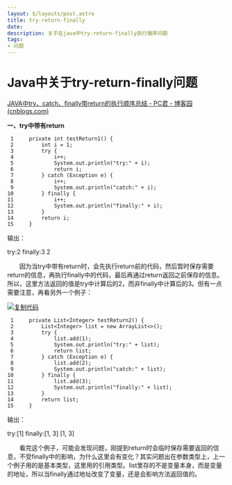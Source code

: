 ```yaml
---
layout: $/layouts/post.astro
title: try-return-finally
date: 
description: 关于在java中try-return-finally执行循序问题
tags:
- 问题
---
```

# Java中关于try-return-finally问题

[JAVA中try、catch、finally带return的执行顺序总结 - PC君 - 博客园 (cnblogs.com)](https://www.cnblogs.com/pcheng/p/10968841.html)

**一、try中带有return**

```
 1     private int testReturn1() {
 2         int i = 1;
 3         try {
 4             i++;
 5             System.out.println("try:" + i);
 6             return i;
 7         } catch (Exception e) {
 8             i++;
 9             System.out.println("catch:" + i);
10         } finally {
11             i++;
12             System.out.println("finally:" + i);
13         }
14         return i;
15     }
```



输出：

try:2
finally:3
2

　　因为当try中带有return时，会先执行return前的代码，然后暂时保存需要return的信息，再执行finally中的代码，最后再通过return返回之前保存的信息。所以，这里方法返回的值是try中计算后的2，而非finally中计算后的3。但有一点需要注意，再看另外一个例子：

[![复制代码](https://common.cnblogs.com/images/copycode.gif)](javascript:void(0);)

```
 1     private List<Integer> testReturn2() {
 2         List<Integer> list = new ArrayList<>();
 3         try {
 4             list.add(1);
 5             System.out.println("try:" + list);
 6             return list;
 7         } catch (Exception e) {
 8             list.add(2);
 9             System.out.println("catch:" + list);
10         } finally {
11             list.add(3);
12             System.out.println("finally:" + list);
13         }
14         return list;
15     }
```

输出：

try:[1]
finally:[1, 3]
[1, 3]

　　看完这个例子，可能会发现问题，刚提到return时会临时保存需要返回的信息，不受finally中的影响，为什么这里会有变化？其实问题出在参数类型上，上一个例子用的是基本类型，这里用的引用类型。list里存的不是变量本身，而是变量的地址，所以当finally通过地址改变了变量，还是会影响方法返回值的。

 